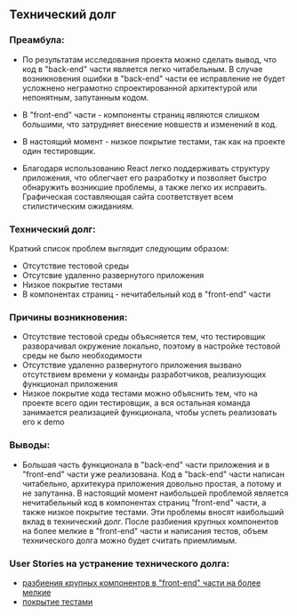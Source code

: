 ## Технический долг

### Преамбула:
- По результатам исследования проекта можно сделать вывод, что код в "back-end" части является легко
читабельным. В случае возникновения ошибки в "back-end" части ее исправление не будет
усложнено неграмотно спроектированной архитектурой или непонятным, запутанным кодом.

- В "front-end" части - компоненты страниц являются слишком большими, что затрудняет внесение новшеств и изменений в код.

- В настоящий момент - низкое покрытие тестами, так как на проекте один тестировщик.

- Благодаря использованию React легко поддерживать структуру приложения, что облегчает его разработку и позволяет быстро обнаружить возникшие проблемы, а также легко их исправить. Графическая составляющая сайта соответствует всем стилистическим ожиданиям.

### Технический долг:
Краткий список проблем выглядит следующим образом:
- Отсутствие тестовой среды
- Отсутсвие удаленно развернутого приложения
- Низкое покрытие тестами
- В компонентах страниц - нечитабельный код в "front-end" части

### Причины возникновения:
- Отсутствие тестовой среды объясняется тем, что тестировщик разворачивал окружение локально, поэтому в настройке тестовой среды не
было необходимости
- Отсутствие удаленно развернутого приложения вызвано отсутствием времени у команды разработчиков, реализующих функционал приложения
- Низкое покрытие кода тестами можно объяснить тем, что на проекте всего один тестировщик, а вся остальная команда занимается реализацией функционала, чтобы успеть реализовать его к demo

### Выводы:
- Большая часть функционала в "back-end" части приложения и в "front-end" части уже реализована. Код в "back-end" части написан читабельно,
архитекура приложения довольно простая, а потому и не запутанна. В настоящий момент
наибольшей проблемой является нечитабельный код в компонентах страниц "front-end" части, а также низкое покрытие тестами.
Эти проблемы вносят наибольший вклад в технический долг. После разбиения крупных компонентов на более мелкие в "front-end" части
и написания тестов, объем технического долга можно будет считать приемлимым.

### User Stories на устранение технического долга:
- [разбиения крупных компонентов в "front-end" части на более мелкие](https://trello.com/c/0M1B5Xtr/74-8-%D0%BA%D0%B0%D0%BA-%D1%80%D0%B0%D0%B7%D1%80%D0%B0%D0%B1%D0%BE%D1%82%D1%87%D0%B8%D0%BA-%D0%BF%D1%80%D0%BE%D0%B5%D0%BA%D1%82%D0%B0-%D1%8F-%D1%85%D0%BE%D1%87%D1%83-%D1%80%D0%B0%D0%B7%D0%B1%D0%B8%D1%82%D1%8C-%D0%BA%D0%BE%D0%BC%D0%BF%D0%BE%D0%BD%D0%B5%D0%BD%D1%82%D1%8B-%D1%81%D1%82%D1%80%D0%B0%D0%BD%D0%B8%D1%86-%D0%B2-front-end-%D1%87%D0%B0%D1%81%D1%82%D0%B8-%D0%BD%D0%B0-%D0%BC%D0%B8%D0%BD%D0%B8%D0%BC%D0%B0%D0%BB%D1%8C%D0%BD%D0%BE-%D0%B2%D0%BE%D0%B7%D0%BC%D0%BE%D0%B6%D0%BD%D1%8B%D0%B5-%D0%BA%D0%BE%D0%BC%D0%BF%D0%BE%D0%BD%D0%B5%D0%BD%D1%82%D1%8B-%D1%87%D1%82%D0%BE%D0%B1%D1%8B-%D0%BE%D0%B1%D0%BB%D0%B5%D0%B3%D1%87%D0%B8%D1%82%D1%8C)
- [покрытие тестами](https://trello.com/c/4WdYNNPU/75-8%D0%BF%D0%BE%D0%BA%D1%80%D1%8B%D1%82%D1%8C-%D1%82%D0%B5%D1%81%D1%82%D0%B0%D0%BC%D0%B8-back-end)
